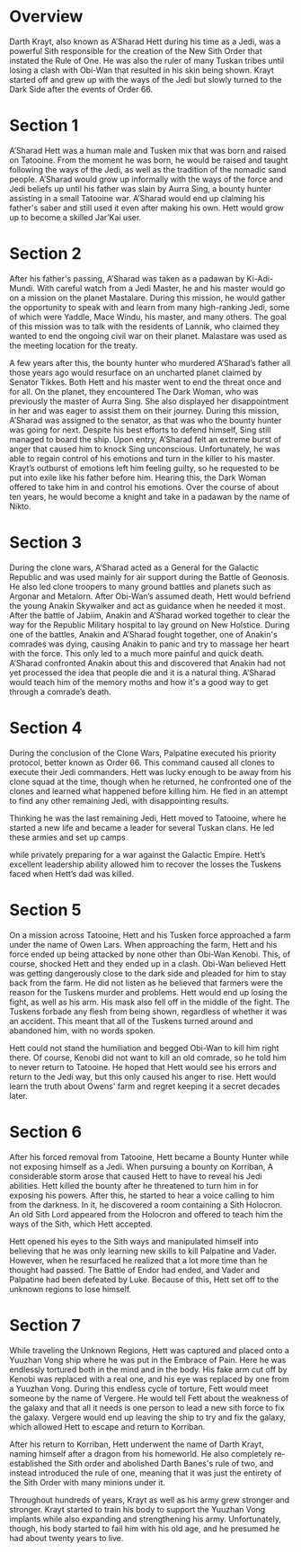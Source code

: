 # Overview

Darth Krayt, also known as A’Sharad Hett during his time as a Jedi, was a powerful Sith responsible for the creation of the New Sith Order that instated the Rule of One.
He was also the ruler of many Tuskan tribes until losing a clash with Obi-Wan that resulted in his skin being shown.
Krayt started off and grew up with the ways of the Jedi but slowly turned to the Dark Side after the events of Order 66.

# Section 1

A’Sharad Hett was a human male and Tusken mix that was born and raised on Tatooine.
From the moment he was born, he would be raised and taught following the ways of the Jedi, as well as the tradition of the nomadic sand people.
A’Sharad would grow up informally with the ways of the force and Jedi beliefs up until his father was slain by Aurra Sing, a bounty hunter assisting in a small Tatooine war.
A’Sharad would end up claiming his father's saber and still used it even after making his own.
Hett would grow up to become a skilled Jar’Kai user.

# Section 2

After his father's passing, A’Sharad was taken as a padawan by Ki-Adi-Mundi.
With careful watch from a Jedi Master, he and his master would go on a mission on the planet Mastalare.
During this mission, he would gather the opportunity to speak with and learn from many high-ranking Jedi, some of which were Yaddle, Mace Windu, his master, and many others.
The goal of this mission was to talk with the residents of Lannik, who claimed they wanted to end the ongoing civil war on their planet.
Malastare was used as the meeting location for the treaty.

A few years after this, the bounty hunter who murdered A’Sharad’s father all those years ago would resurface on an uncharted planet claimed by Senator Tikkes.
Both Hett and his master went to end the threat once and for all.
On the planet, they encountered The Dark Woman, who was previously the master of Aurra Sing.
She also displayed her disappointment in her and was eager to assist them on their journey.
During this mission, A’Sharad was assigned to the senator, as that was who the bounty hunter was
going for next.
Despite his best efforts to defend himself, Sing still managed to board the ship.
Upon entry, A’Sharad felt an extreme burst of anger that caused him to knock Sing unconscious.
Unfortunately, he was able to regain control of his emotions and turn in the killer to his master.
Krayt’s outburst of emotions left him feeling guilty, so he requested to be put into exile like his father before him.
Hearing this, the Dark Woman offered to take him in and control his emotions.
Over the course of about ten years, he would become a knight and take in a padawan by the name of Nikto.

# Section 3

During the clone wars, A’Sharad acted as a General for the Galactic Republic and was used mainly for air support during the Battle of Geonosis.
He also led clone troopers to many ground battles and planets such as Argonar and Metalorn.
After Obi-Wan’s assumed death, Hett would befriend the young Anakin Skywalker and act as guidance when he needed it most.
After the battle of Jabiim, Anakin and A’Sharad worked together to clear the way for the Republic Military hospital to lay ground on New Holstice.
During one of the battles, Anakin and A’Sharad fought together, one of Anakin's comrades was dying, causing Anakin to panic and try to massage her heart with the force.
This only led to a much more painful and quick death.
A’Sharad confronted Anakin about this and discovered that Anakin had not yet processed the idea that people die and it is a natural thing.
A’Sharad would teach him of the memory moths and how it's a good way to get through a comrade’s death.

# Section 4

During the conclusion of the Clone Wars, Palpatine executed his priority protocol, better known as Order 66.
This command caused all clones to execute their Jedi commanders.
Hett was lucky enough to be away from his clone squad at the time, though when he returned, he confronted one of the clones and learned what happened before killing him.
He fled in an attempt to find any other remaining Jedi, with disappointing results.

Thinking he was the last remaining Jedi, Hett moved to Tatooine, where he started a new life and became a leader for several Tuskan clans.
He led these armies and set up camps

while privately preparing for a war against the Galactic Empire.
Hett’s excellent leadership ability allowed him to recover the losses the Tuskens faced when Hett’s dad was killed.

# Section 5

On a mission across Tatooine, Hett and his Tusken force approached a farm under the name of Owen Lars.
When approaching the farm, Hett and his force ended up being attacked by none other than Obi-Wan Kenobi.
This, of course, shocked Hett and they ended up in a clash.
Obi-Wan believed Hett was getting dangerously close to the dark side and pleaded for him to stay back from the farm.
He did not listen as he believed that farmers were the reason for the Tuskens murder and problems.
Hett would end up losing the fight, as well as his arm.
His mask also fell off in the middle of the fight.
The Tuskens forbade any flesh from being shown, regardless of whether it was an accident.
This meant that all of the Tuskens turned around and abandoned him, with no words spoken.

Hett could not stand the humiliation and begged Obi-Wan to kill him right there.
Of course, Kenobi did not want to kill an old comrade, so he told him to never return to Tatooine.
He hoped that Hett would see his errors and return to the Jedi way, but this only caused his anger to rise.
Hett would learn the truth about Owens' farm and regret keeping it a secret decades later.

# Section 6

After his forced removal from Tatooine, Hett became a Bounty Hunter while not exposing himself as a Jedi.
When pursuing a bounty on Korriban, A considerable storm arose that caused Hett to have to reveal his Jedi abilities.
Hett killed the bounty after he threatened to turn him in for exposing his powers.
After this, he started to hear a voice calling to him from the darkness.
In it, he discovered a room containing a Sith Holocron.
An old Sith Lord appeared from the Holocron and offered to teach him the ways of the Sith, which Hett accepted.

Hett opened his eyes to the Sith ways and manipulated himself into believing that he was only learning new skills to kill Palpatine and Vader.
However, when he resurfaced he realized that a lot more time than he thought had passed.
The Battle of Endor had ended, and Vader and Palpatine had been defeated by Luke.
Because of this, Hett set off to the unknown regions to lose himself.

# Section 7

While traveling the Unknown Regions, Hett was captured and placed onto a Yuuzhan
Vong ship where he was put in the Embrace of Pain.
Here he was endlessly tortured both in the mind and in the body.
His fake arm cut off by Kenobi was replaced with a real one, and his eye was replaced by one from a Yuuzhan Vong.
During this endless cycle of torture, Fett would meet someone by the name of Vergere.
He would tell Fett about the weakness of the galaxy and that all it needs is one person to lead a new sith force to fix the galaxy.
Vergere would end up leaving the ship to try and fix the galaxy, which allowed Hett to escape and return to Korriban.

After his return to Korriban, Hett underwent the name of Darth Krayt, naming himself after a dragon from his homeworld.
He also completely re-established the Sith order and abolished Darth Banes's rule of two, and instead introduced the rule of one, meaning that it was just the entirety of the Sith Order with many minions under it.

Throughout hundreds of years, Krayt as well as his army grew stronger and stronger.
Krayt started to train his body to support the Yuuzhan Vong implants while also expanding and strengthening his army.
Unfortunately, though, his body started to fail him with his old age, and he presumed he had about twenty years to live.
